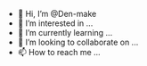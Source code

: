 - 👋 Hi, I’m @Den-make
- 👀 I’m interested in ...
- 🌱 I’m currently learning ...
- 💞️ I’m looking to collaborate on ...
- 📫 How to reach me ...

<!---
Den-make/Den-make is a ✨ special ✨ repository because its `README.md` (this file) appears on your GitHub profile.
You can click the Preview link to take a look at your changes.
--->
